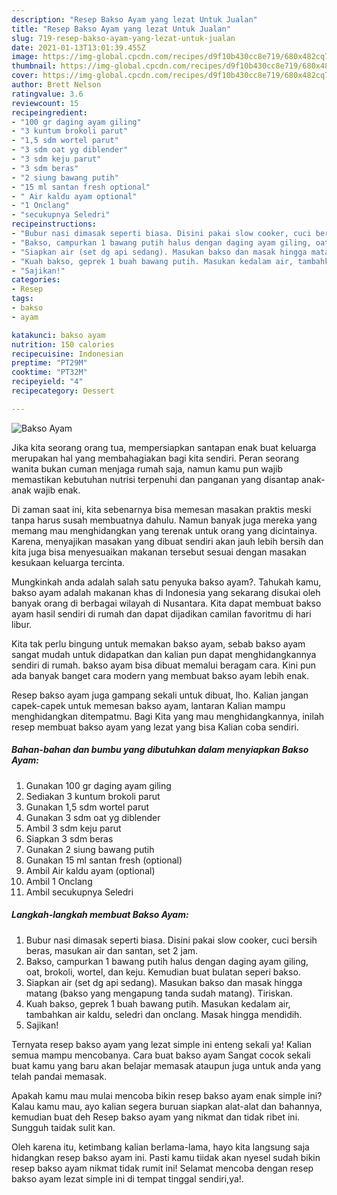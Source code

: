 ```yaml
---
description: "Resep Bakso Ayam yang lezat Untuk Jualan"
title: "Resep Bakso Ayam yang lezat Untuk Jualan"
slug: 719-resep-bakso-ayam-yang-lezat-untuk-jualan
date: 2021-01-13T13:01:39.455Z
image: https://img-global.cpcdn.com/recipes/d9f10b430cc8e719/680x482cq70/bakso-ayam-foto-resep-utama.jpg
thumbnail: https://img-global.cpcdn.com/recipes/d9f10b430cc8e719/680x482cq70/bakso-ayam-foto-resep-utama.jpg
cover: https://img-global.cpcdn.com/recipes/d9f10b430cc8e719/680x482cq70/bakso-ayam-foto-resep-utama.jpg
author: Brett Nelson
ratingvalue: 3.6
reviewcount: 15
recipeingredient:
- "100 gr daging ayam giling"
- "3 kuntum brokoli parut"
- "1,5 sdm wortel parut"
- "3 sdm oat yg diblender"
- "3 sdm keju parut"
- "3 sdm beras"
- "2 siung bawang putih"
- "15 ml santan fresh optional"
- " Air kaldu ayam optional"
- "1 Onclang"
- "secukupnya Seledri"
recipeinstructions:
- "Bubur nasi dimasak seperti biasa. Disini pakai slow cooker, cuci bersih beras, masukan air dan santan, set 2 jam."
- "Bakso, campurkan 1 bawang putih halus dengan daging ayam giling, oat, brokoli, wortel, dan keju. Kemudian buat bulatan seperi bakso."
- "Siapkan air (set dg api sedang). Masukan bakso dan masak hingga matang (bakso yang mengapung tanda sudah matang). Tiriskan."
- "Kuah bakso, geprek 1 buah bawang putih. Masukan kedalam air, tambahkan air kaldu, seledri dan onclang. Masak hingga mendidih."
- "Sajikan!"
categories:
- Resep
tags:
- bakso
- ayam

katakunci: bakso ayam 
nutrition: 150 calories
recipecuisine: Indonesian
preptime: "PT29M"
cooktime: "PT32M"
recipeyield: "4"
recipecategory: Dessert

---
```



![Bakso Ayam](https://img-global.cpcdn.com/recipes/d9f10b430cc8e719/680x482cq70/bakso-ayam-foto-resep-utama.jpg)

Jika kita seorang orang tua, mempersiapkan santapan enak buat keluarga merupakan hal yang membahagiakan bagi kita sendiri. Peran seorang  wanita bukan cuman menjaga rumah saja, namun kamu pun wajib memastikan kebutuhan nutrisi terpenuhi dan panganan yang disantap anak-anak wajib enak.

Di zaman  saat ini, kita sebenarnya bisa memesan masakan praktis meski tanpa harus susah membuatnya dahulu. Namun banyak juga mereka yang memang mau menghidangkan yang terenak untuk orang yang dicintainya. Karena, menyajikan masakan yang dibuat sendiri akan jauh lebih bersih dan kita juga bisa menyesuaikan makanan tersebut sesuai dengan masakan kesukaan keluarga tercinta. 



Mungkinkah anda adalah salah satu penyuka bakso ayam?. Tahukah kamu, bakso ayam adalah makanan khas di Indonesia yang sekarang disukai oleh banyak orang di berbagai wilayah di Nusantara. Kita dapat membuat bakso ayam hasil sendiri di rumah dan dapat dijadikan camilan favoritmu di hari libur.

Kita tak perlu bingung untuk memakan bakso ayam, sebab bakso ayam sangat mudah untuk didapatkan dan kalian pun dapat menghidangkannya sendiri di rumah. bakso ayam bisa dibuat memalui beragam cara. Kini pun ada banyak banget cara modern yang membuat bakso ayam lebih enak.

Resep bakso ayam juga gampang sekali untuk dibuat, lho. Kalian jangan capek-capek untuk memesan bakso ayam, lantaran Kalian mampu menghidangkan ditempatmu. Bagi Kita yang mau menghidangkannya, inilah resep membuat bakso ayam yang lezat yang bisa Kalian coba sendiri.

<!--inarticleads1-->

##### Bahan-bahan dan bumbu yang dibutuhkan dalam menyiapkan Bakso Ayam:

1. Gunakan 100 gr daging ayam giling
1. Sediakan 3 kuntum brokoli parut
1. Gunakan 1,5 sdm wortel parut
1. Gunakan 3 sdm oat yg diblender
1. Ambil 3 sdm keju parut
1. Siapkan 3 sdm beras
1. Gunakan 2 siung bawang putih
1. Gunakan 15 ml santan fresh (optional)
1. Ambil  Air kaldu ayam (optional)
1. Ambil 1 Onclang
1. Ambil secukupnya Seledri




<!--inarticleads2-->

##### Langkah-langkah membuat Bakso Ayam:

1. Bubur nasi dimasak seperti biasa. Disini pakai slow cooker, cuci bersih beras, masukan air dan santan, set 2 jam.
1. Bakso, campurkan 1 bawang putih halus dengan daging ayam giling, oat, brokoli, wortel, dan keju. Kemudian buat bulatan seperi bakso.
1. Siapkan air (set dg api sedang). Masukan bakso dan masak hingga matang (bakso yang mengapung tanda sudah matang). Tiriskan.
1. Kuah bakso, geprek 1 buah bawang putih. Masukan kedalam air, tambahkan air kaldu, seledri dan onclang. Masak hingga mendidih.
1. Sajikan!




Ternyata resep bakso ayam yang lezat simple ini enteng sekali ya! Kalian semua mampu mencobanya. Cara buat bakso ayam Sangat cocok sekali buat kamu yang baru akan belajar memasak ataupun juga untuk anda yang telah pandai memasak.

Apakah kamu mau mulai mencoba bikin resep bakso ayam enak simple ini? Kalau kamu mau, ayo kalian segera buruan siapkan alat-alat dan bahannya, kemudian buat deh Resep bakso ayam yang nikmat dan tidak ribet ini. Sungguh taidak sulit kan. 

Oleh karena itu, ketimbang kalian berlama-lama, hayo kita langsung saja hidangkan resep bakso ayam ini. Pasti kamu tiidak akan nyesel sudah bikin resep bakso ayam nikmat tidak rumit ini! Selamat mencoba dengan resep bakso ayam lezat simple ini di tempat tinggal sendiri,ya!.

